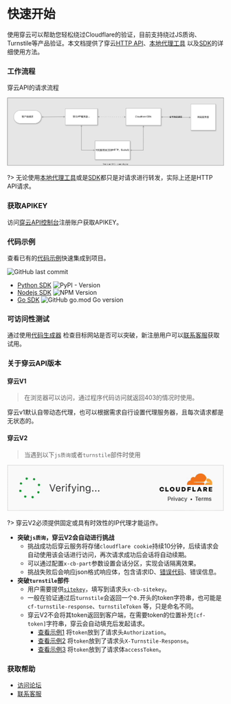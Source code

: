 # 快速开始

>
使用穿云可以帮助您轻松绕过Cloudflare的验证，目前支持绕过JS质询、Turnstile等产品验证。本文档提供了穿云[HTTP API](zh-cn/request_parameters)、[本地代理工具](zh-cn/proxy_tools)
以及[SDK](zh-cn/quickstart?id=代码示例)的详细使用方法。

### 工作流程

穿云API的请求流程

![cloudbypass_api_fc.svg](img/cloudbypass_api_fc.svg)

?> 无论使用[本地代理工具](zh-cn/proxy_tools)或是[SDK](zh-cn/quickstart?id=代码示例)都只是对请求进行转发，实际上还是HTTP
API请求。

### 获取APIKEY

访问[穿云API控制台](https://console.cloudbypass.com/#/api/)注册账户获取APIKEY。

### 代码示例

查看已有的[代码示例](https://github.com/cloudbypass/example)快速集成到项目。

![GitHub last commit](https://img.shields.io/github/last-commit/cloudbypass/example ":no-zoom")

* [Python SDK](/zh-cn/python_sdk) ![PyPI - Version](https://img.shields.io/pypi/v/cloudbypass ":no-zoom")
* [Nodejs SDK](zh-cn/nodejs_sdk) ![NPM Version](https://img.shields.io/npm/v/cloudbypass-sdk ":no-zoom")
* [Go SDK](zh-cn/golang_sdk) ![GitHub go.mod Go version](https://img.shields.io/github/go-mod/go-version/cloudbypass/golang-sdk ":no-zoom")

### 可访问性测试

通过使用[代码生成器](https://console.cloudbypass.com/#/code-generator)
检查目标网站是否可以突破，新注册用户可以[联系客服](https://t.me/cloudbypass)获取试用。

### 关于穿云API版本

#### 穿云V1

> 在浏览器可以访问，通过程序代码访问就返回403的情况时使用。

穿云v1默认自带动态代理，也可以根据需求自行设置代理服务器，且每次请求都是无状态的。

#### 穿云V2

> 当遇到以下`js质询`或者`turnstile`部件时使用

![turnstile.png](img%2Fturnstile.gif ":no-zoom :size=350")

?> 穿云V2必须提供固定或具有时效性的IP代理才能运作。

* **突破`js质询`，穿云V2会自动进行挑战**
    * 挑战成功后穿云服务将存储`cloudflare cookie`持续10分钟，后续请求会自动使用该会话进行访问，再次请求成功后会话将自动续期。
    * 可以通过配置`x-cb-part`参数设置会话分区，实现会话隔离效果。
    * 挑战失败后会响应json格式响应体，包含请求ID、[错误代码](/zh-cn/response_data?id=错误代码)、错误信息。
* **突破`turnstile`部件**
    * 用户需要提供[`sitekey`](zh-cn/request_parameters?id=如何获取sitekey)，填写到请求头`x-cb-sitekey`。
    * 一般在验证通过后`turnstile`会返回一个`0.`开头的token字符串，也可能是`cf-turnstile-response`、`turnstileToken`
      等，只是命名不同。
    * 穿云V2不会将其token返回到客户端，在需要token的位置补充`[cf-token]`字符串，穿云会自动填充后发起请求。
        * [查看示例1](https://github.com/cloudbypass/example/blob/main/code/com/berachain/faucet/artio/api_claim.py#L20)
          将`token`放到了请求头`Authorization`。
        * [查看示例2](https://github.com/cloudbypass/example/blob/main/code/com/joshsfrogs/login.py#L24)
          将`token`放到了请求头`X-Turnstile-Response`。
        * [查看示例3](https://github.com/cloudbypass/example/blob/main/code/com/cityline/api_otp.py#L22)
          将`token`放到了请求体`accessToken`。

### 获取帮助

* [访问论坛](https://www.cloudbypass.com/blog/)
* [联系客服](https://t.me/cloudbypass)
